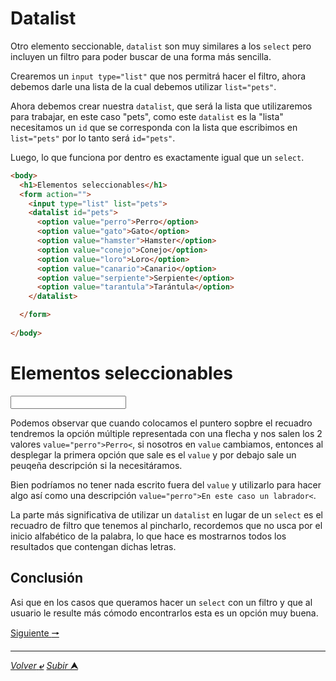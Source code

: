 # Datalist

Otro elemento seccionable, `datalist` son muy similares a los `select` pero incluyen un filtro para poder buscar de una forma más sencilla.

Crearemos un `input type="list"` que nos permitrá hacer el filtro, ahora debemos darle una lista de la cual debemos utilizar `list="pets"`.

Ahora debemos crear nuestra ``datalist``, que será la lista que utilizaremos para trabajar, en este caso "pets", como este `datalist` es la "lista" necesitamos un `id` que se corresponda con la lista que escribimos en `list="pets"` por lo tanto será `id="pets"`.

Luego, lo que funciona por dentro es exactamente igual que un `select`.

~~~html
<body>
  <h1>Elementos seleccionables</h1>
  <form action="">
    <input type="list" list="pets">
    <datalist id="pets">
      <option value="perro">Perro</option>
      <option value="gato">Gato</option>
      <option value="hamster">Hamster</option>
      <option value="conejo">Conejo</option>
      <option value="loro">Loro</option>
      <option value="canario">Canario</option>
      <option value="serpiente">Serpiente</option>
      <option value="tarantula">Tarántula</option>
    </datalist>

  </form>
  
</body>
~~~
<body>
  <h1>Elementos seleccionables</h1>
  <form action="">
    <input type="list" list="pets">
    <datalist id="pets">
      <option value="perro">Perro</option>
      <option value="gato">Gato</option>
      <option value="hamster">Hamster</option>
      <option value="conejo">Conejo</option>
      <option value="loro">Loro</option>
      <option value="canario">Canario</option>
      <option value="serpiente">Serpiente</option>
      <option value="tarantula">Tarántula</option>
    </datalist>

  </form>
  
</body>

Podemos observar que cuando colocamos el puntero sopbre el recuadro tendremos la opción múltiple representada con una flecha y nos salen los 2 valores `value="perro">Perro<`, si nosotros en `value` cambiamos, entonces al desplegar la primera opción que sale es el `value` y por debajo sale un peuqeña descripción si la necesitáramos.

Bien podríamos no tener nada escrito fuera del `value` y utilizarlo para hacer algo así como una descripción `value="perro">En este caso un labrador<`.

La parte más significativa de utilizar un `datalist` en lugar de un `select` es el recuadro de filtro que tenemos al pincharlo, recordemos que no usca por el inicio alfabético de la palabra, lo que hace es mostrarnos todos los resultados que contengan dichas letras.

## Conclusión

Asi que en los casos que queramos hacer un `select` con un filtro y que al usuario le resulte más cómodo encontrarlos esta es un opción muy buena.





[Siguiente **&#129042;**](/markdown/Recursos.md "")

---
[*Volver* **&ldca;**](/markdown/README.md "Ir a Readme") [*Subir* **&#11165;**](# "Ir al título")